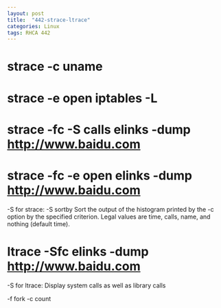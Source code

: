 ```yaml
---
layout: post
title:  "442-strace-ltrace"
categories: Linux
tags: RHCA 442
---
```


# strace -c uname
# strace -e open iptables -L

# strace -fc -S calls elinks -dump http://www.baidu.com
# strace -fc -e open elinks -dump http://www.baidu.com

-S for strace:
	-S sortby   Sort the output of the histogram printed by the -c option by the specified criterion.  Legal values are time, calls, name, and nothing (default time).

# ltrace -Sfc elinks -dump http://www.baidu.com

-S for ltrace:
	Display system calls as well as library calls

-f fork -c count
